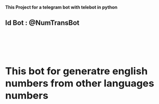 <b>This Project for a telegram bot with telebot in python <b/> <br/>
<b> <h2>Id Bot : @NumTransBot<h2/> <br/>  
This bot for generatre english numbers from other languages numbers <b/>
